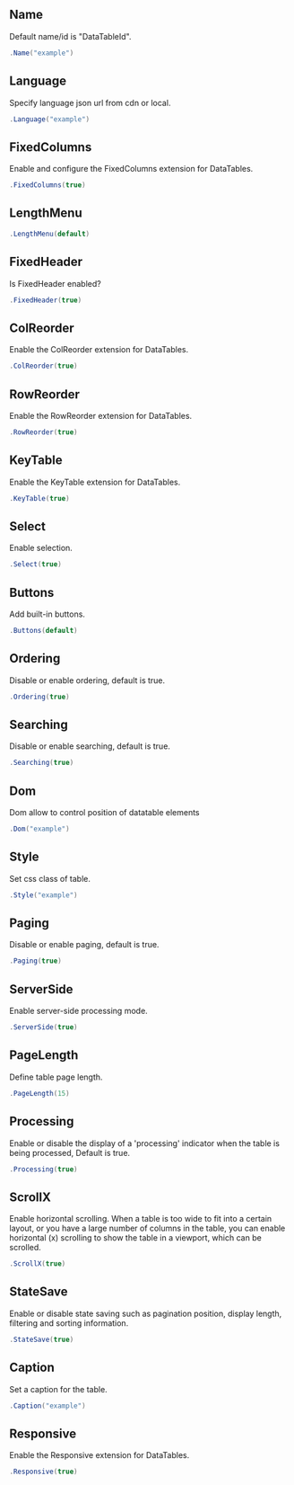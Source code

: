 ## Name
Default name/id is "DataTableId".
```csharp
.Name("example")
```

## Language
Specify language json url from cdn or local.
```csharp
.Language("example")
```

## FixedColumns
Enable and configure the FixedColumns extension for DataTables.
```csharp
.FixedColumns(true)
```

## LengthMenu

```csharp
.LengthMenu(default)
```

## FixedHeader
Is FixedHeader enabled?
```csharp
.FixedHeader(true)
```

## ColReorder
Enable the ColReorder extension for DataTables.
```csharp
.ColReorder(true)
```

## RowReorder
Enable the RowReorder extension for DataTables.
```csharp
.RowReorder(true)
```

## KeyTable
Enable the KeyTable extension for DataTables.
```csharp
.KeyTable(true)
```

## Select
Enable selection.
```csharp
.Select(true)
```

## Buttons
Add built-in buttons.
```csharp
.Buttons(default)
```

## Ordering
Disable or enable ordering, default is true.
```csharp
.Ordering(true)
```

## Searching
Disable or enable searching, default is true.
```csharp
.Searching(true)
```

## Dom
Dom allow to control position of datatable elements
```csharp
.Dom("example")
```

## Style
Set css class of table.
```csharp
.Style("example")
```

## Paging
Disable or enable paging, default is true.
```csharp
.Paging(true)
```

## ServerSide
Enable server-side processing mode.
```csharp
.ServerSide(true)
```

## PageLength
Define table page length.
```csharp
.PageLength(15)
```

## Processing
Enable or disable the display of a 'processing' indicator when the table is being processed, Default is true.
```csharp
.Processing(true)
```

## ScrollX
Enable horizontal scrolling. When a table is too wide to fit into a certain layout, or you have a large number of columns in the table, you can enable horizontal (x) scrolling to show the table in a viewport, which can be scrolled.
```csharp
.ScrollX(true)
```

## StateSave
Enable or disable state saving such as pagination position, display length, filtering and sorting information.
```csharp
.StateSave(true)
```

## Caption
Set a caption for the table.
```csharp
.Caption("example")
```

## Responsive
Enable the Responsive extension for DataTables.
```csharp
.Responsive(true)
```
